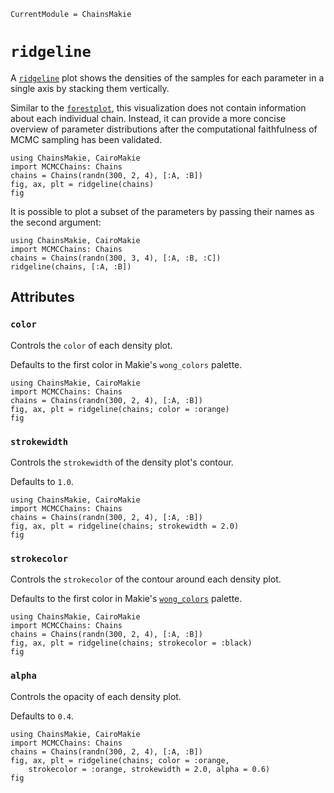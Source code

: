 ```@meta
CurrentModule = ChainsMakie
```

# `ridgeline`

A [`ridgeline`](@ref) plot shows the densities of the samples for each parameter in a single axis by stacking them vertically.

Similar to the [`forestplot`](@ref), this visualization does not contain information about each individual chain.
Instead, it can provide a more concise overview of parameter distributions after the computational faithfulness of MCMC sampling has been validated.

```@example
using ChainsMakie, CairoMakie
import MCMCChains: Chains
chains = Chains(randn(300, 2, 4), [:A, :B])
fig, ax, plt = ridgeline(chains)
fig
```

It is possible to plot a subset of the parameters by passing their names as the second argument:

```@example
using ChainsMakie, CairoMakie 
import MCMCChains: Chains
chains = Chains(randn(300, 3, 4), [:A, :B, :C])
ridgeline(chains, [:A, :B])
```

## Attributes

### `color`

Controls the `color` of each density plot.

Defaults to the first color in Makie's `wong_colors` palette.

```@example
using ChainsMakie, CairoMakie
import MCMCChains: Chains
chains = Chains(randn(300, 2, 4), [:A, :B])
fig, ax, plt = ridgeline(chains; color = :orange)
fig
```

### `strokewidth`

Controls the `strokewidth` of the density plot's contour.

Defaults to `1.0`.

```@example
using ChainsMakie, CairoMakie
import MCMCChains: Chains
chains = Chains(randn(300, 2, 4), [:A, :B])
fig, ax, plt = ridgeline(chains; strokewidth = 2.0)
fig
```

### `strokecolor`

Controls the `strokecolor` of the contour around each density plot.

Defaults to the first color in Makie's [`wong_colors`](https://docs.makie.org/dev/explanations/colors#Colormaps) palette.

```@example
using ChainsMakie, CairoMakie
import MCMCChains: Chains
chains = Chains(randn(300, 2, 4), [:A, :B])
fig, ax, plt = ridgeline(chains; strokecolor = :black)
fig
```

### `alpha`

Controls the opacity of each density plot.

Defaults to `0.4`.

```@example
using ChainsMakie, CairoMakie
import MCMCChains: Chains
chains = Chains(randn(300, 2, 4), [:A, :B])
fig, ax, plt = ridgeline(chains; color = :orange, 
    strokecolor = :orange, strokewidth = 2.0, alpha = 0.6)
fig
```
